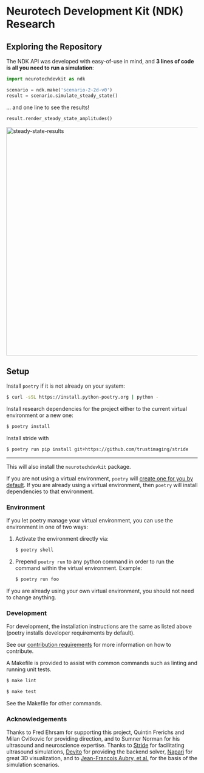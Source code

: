 # Neurotech Development Kit (NDK) Research

## Exploring the Repository

The NDK API was developed with easy-of-use in mind, and **3 lines of code is all you need to run a simulation**:

```python
import neurotechdevkit as ndk

scenario = ndk.make('scenario-2-2d-v0')
result = scenario.simulate_steady_state()
```

... and one line to see the results!

```python
result.render_steady_state_amplitudes()
```

<img width="600" alt="steady-state-results" src="https://user-images.githubusercontent.com/90583560/227414328-4c529593-2d12-44f4-80d4-6a9c3a503d41.png">

## Setup

Install `poetry` if it is not already on your system:

```bash
$ curl -sSL https://install.python-poetry.org | python -
```

Install research dependencies for the project either to the current virtual environment or a new one:

```bash
$ poetry install
```

Install stride with
```bash
$ poetry run pip install git+https://github.com/trustimaging/stride
```
---

This will also install the `neurotechdevkit` package.

If you are not using a virtual environment, `poetry` will [create one for you by default](https://python-poetry.org/docs/basic-usage/#using-your-virtual-environment). If you are already using a virtual environment, then `poetry` will install dependencies to that environment.


### Environment

If you let poetry manage your virtual environment, you can use the environment in one of two ways:

1. Activate the environment directly via:
   ```bash
   $ poetry shell
   ```
2. Prepend `poetry run` to any python command in order to run the command within the virtual environment. Example:
   ```bash
   $ poetry run foo
   ```

If you are already using your own virtual environment, you should not need to change anything.

### Development

For development, the installation instructions are the same as listed above (poetry installs developer requirements by default).

See our [contribution requirements](docs/contributing.md) for more information on how to contribute.

A Makefile is provided to assist with common commands such as linting and running unit tests.

```bash
$ make lint

$ make test
```

See the Makefile for other commands.

### Acknowledgements

Thanks to Fred Ehrsam for supporting this project, Quintin Frerichs and Milan Cvitkovic for providing direction, and to Sumner Norman for his ultrasound and neuroscience expertise. Thanks to [Stride](https://www.stride.codes/) for facilitating ultrasound simulations, [Devito](https://www.devitoproject.org/) for providing the backend solver, [Napari](https://napari.org/stable/) for great 3D visualization, and to [Jean-Francois Aubry, et al.](https://doi.org/10.1121/10.0013426) for the basis of the simulation scenarios.
